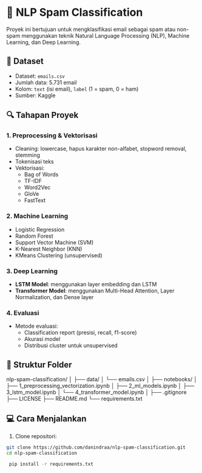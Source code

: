 # 📨 NLP Spam Classification

Proyek ini bertujuan untuk mengklasifikasi email sebagai spam atau non-spam menggunakan teknik Natural Language Processing (NLP), Machine Learning, dan Deep Learning.

## 📁 Dataset
- Dataset: `emails.csv`
- Jumlah data: 5.731 email
- Kolom: `text` (isi email), `label` (1 = spam, 0 = ham)
- Sumber: Kaggle

## 🔍 Tahapan Proyek

### 1. Preprocessing & Vektorisasi
- Cleaning: lowercase, hapus karakter non-alfabet, stopword removal, stemming
- Tokenisasi teks
- Vektorisasi:
  - Bag of Words
  - TF-IDF
  - Word2Vec
  - GloVe
  - FastText

### 2. Machine Learning
- Logistic Regression
- Random Forest
- Support Vector Machine (SVM)
- K-Nearest Neighbor (KNN)
- KMeans Clustering (unsupervised)

### 3. Deep Learning
- **LSTM Model**: menggunakan layer embedding dan LSTM
- **Transformer Model**: menggunakan Multi-Head Attention, Layer Normalization, dan Dense layer

### 4. Evaluasi
- Metode evaluasi:
  - Classification report (presisi, recall, f1-score)
  - Akurasi model
  - Distribusi cluster untuk unsupervised

## 📂 Struktur Folder
  nlp-spam-classification/
│
├── data/
│ └── emails.csv
│
├── notebooks/
│ ├── 1_preprocessing_vectorization.ipynb
│ ├── 2_ml_models.ipynb
│ ├── 3_lstm_model.ipynb
│ └── 4_transformer_model.ipynb
│
├── .gitignore
├── LICENSE
├── README.md
└── requirements.txt 
  
## 💻 Cara Menjalankan

1. Clone repositori:

```bash
git clone https://github.com/danindraa/nlp-spam-classification.git
cd nlp-spam-classification

 pip install -r requirements.txt

